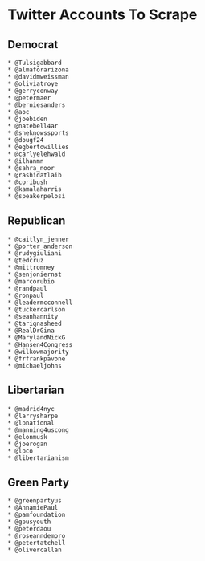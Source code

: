 # Twitter Accounts To Scrape

## Democrat

    * @Tulsigabbard
    * @almaforarizona
    * @davidmweissman
    * @oliviatroye
    * @gerryconway
    * @petermaer
    * @berniesanders
    * @aoc
    * @joebiden
    * @natebell4ar
    * @sheknowssports
    * @dougf24
    * @egbertowillies
    * @carlyelehwald
    * @ilhanmn
    * @sahra_noor
    * @rashidatlaib
    * @coribush
    * @kamalaharris
    * @speakerpelosi

## Republican

    * @caitlyn_jenner
    * @porter_anderson
    * @rudygiuliani
    * @tedcruz
    * @mittromney
    * @senjoniernst
    * @marcorubio
    * @randpaul
    * @ronpaul
    * @leadermcconnell
    * @tuckercarlson
    * @seanhannity
    * @tariqnasheed
    * @RealDrGina
    * @MarylandNickG
    * @Hansen4Congress
    * @wilkowmajority
    * @frfrankpavone
    * @michaeljohns

## Libertarian

    * @madrid4nyc
    * @larrysharpe
    * @lpnational
    * @manning4uscong
    * @elonmusk
    * @joerogan
    * @lpco
    * @libertarianism

## Green Party

    * @greenpartyus
    * @AnnamiePaul
    * @pamfoundation
    * @gpusyouth
    * @peterdaou
    * @roseanndemoro
    * @petertatchell
    * @olivercallan
